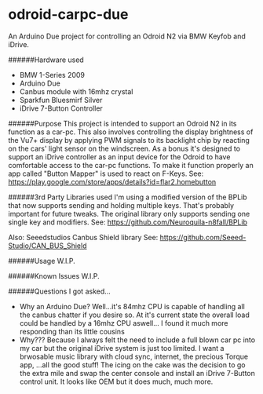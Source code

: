 # odroid-carpc-due
An Arduino Due project for controlling an Odroid N2 via BMW Keyfob and iDrive.

######Hardware used
- BMW 1-Series 2009
- Arduino Due
- Canbus module with 16mhz crystal
- Sparkfun Bluesmirf Silver
- iDrive 7-Button Controller 

######Purpose
This project is intended to support an Odroid N2 in its function as a car-pc. This also involves controlling the display brightness of the Vu7+ display by applying PWM signals to its backlight chip by reacting on the cars' light sensor on the windscreen.
As a bonus it's designed to support an iDrive controller as an input device for the Odroid to have comfortable access to the car-pc functions. To make it function properly an app called "Button Mapper" is used to react on F-Keys.
See: https://play.google.com/store/apps/details?id=flar2.homebutton

######3rd Party Libraries used
I'm using a modified version of the BPLib that now supports sending and holding multiple keys. That's probably important for future tweaks. The original library only supports sending one single key and modifiers.
See: https://github.com/Neuroquila-n8fall/BPLib

Also: Seeedstudios Canbus Shield library
See: https://github.com/Seeed-Studio/CAN_BUS_Shield

######Usage
W.I.P.

######Known Issues
W.I.P.

######Questions I got asked...
- Why an Arduino Due?
Well...it's 84mhz CPU is capable of handling all the canbus chatter if you desire so. At it's current state the overall load could be handled by a 16mhz CPU aswell... I found it much more responding than its little cousins
- Why???
Because I always felt the need to include a full blown car pc into my car but the original iDrive system is just too limited. I want a brwosable music library with cloud sync, internet, the precious Torque app, ...all the good stuff!
The icing on the cake was the decision to go the extra mile and swap the center console and install an iDrive 7-Button control unit. It looks like OEM but it does much, much more.

